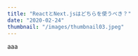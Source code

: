 ```yaml
---
title: "ReactとNext.jsはどちらを使うべき？"
date: "2020-02-24"
thumbnail: "/images/thumbnail03.jpeg"
---
```


<script>alert('1')</script>
aaa
